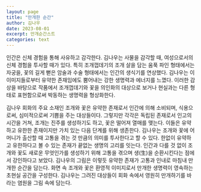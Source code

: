 ```yaml
---
layout: page
title: "만개한 순간"
author: 김나우
date: 2023-08-01
excerpt: 만개순간스트
categories: text
---
```


인간은 신체 경험을 통해 사유하고 감각한다. 김나우는 사물을 감각할 때, 여성으로서의 신체 경험을 투사할 때가 있다. 특히 조개껍데기의 조개 살을 담는 움푹 파인 형태에서는 자궁을, 꽃의 길게 뻗은 암술과 수술 형태에서는 인간의 생식기를 연상했다. 김나우는 이 이미지들로부터 유약한 존재임에도 뿜어내는 강한 생명력과 에너지를 느꼈다. 이러한 감상을 바탕으로 작품에서 조개껍데기와 꽃을 의인화의 대상으로 보거나 현실과는 다른 형태로 표현함으로써 박동하는 생명력을 형상화한다.

김나우 회화의 주요 소재인 조개와 꽃은 유약한 존재로서 인간에 의해 소비되며, 식용으로써, 심미적으로써 기쁨을 주는 대상들이다. 그렇지만 각각은 독립된 존재로서 인고의 시간을 거쳐, 조개는 진주를 생성하기도 하고, 꽃은 떨어져 열매를 맺는다. 이들은 유약하고 유한한 존재이지만 가치 있는 다음 단계를 위해 생존한다. 김나우는 조개와 꽃에 어머니가 출산할 때 고통을 겪는 것 만큼의 의미를 투사한다고 할 수 있다. 한없이 유약하고 유한하다고 볼 수 있는 존재가 끝없는 생명의 고리를 잇는다. 인간과 다를 것 없이 조개와 꽃도 새로운 무엇인가를 생성하기 위해 고통을 겪으며 생(生)을 순환시킨다는 점에서 강인하다고 보았다. 김나우의 그림은 이렇듯 유약한 존재가 고통과 인내로 마침내 만개한 순간을 담는다. 화면 속 조개와 꽃은 환영적 이미지로서 만개한 생명력이 영속하는 초현실 공간을 구성한다. 김나우는 그려진 대상들이 회화 속에서 영원히 만개하기를 바라는 염원을 그림 속에 담는다. 
